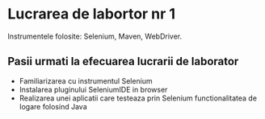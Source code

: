 # **Lucrarea de labortor nr 1**

Instrumentele folosite:
Selenium,
Maven,
WebDriver.

## Pasii urmati la efecuarea lucrarii de laborator

* Familiarizarea cu instrumentul Selenium
* Instalarea pluginului SeleniumIDE in browser
* Realizarea unei aplicatii care testeaza prin Selenium functionalitatea de logare folosind Java

